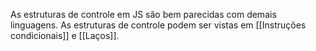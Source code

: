 
As estruturas de controle em JS são bem parecidas com demais linguagens. As estruturas de controle podem ser vistas em [[Instruções condicionais]] e [[Laços]].
